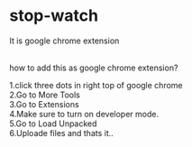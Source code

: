 # stop-watch
It is google chrome extension
<br>
<br>

how to add this as google chrome extension?<br>

1.click three dots in right top of google chrome<br>
2.Go to More Tools<br>
3.Go to Extensions<br>
4.Make sure to turn on developer mode.<br>
5.Go to Load Unpacked<br>
6.Uploade files and thats it..<br>
